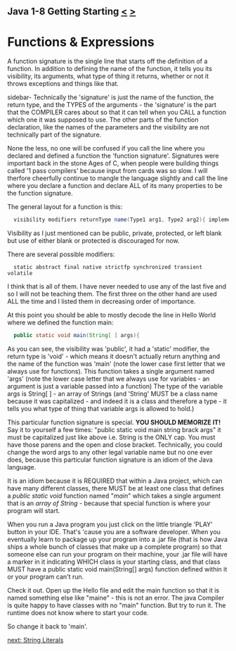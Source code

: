 ## Java 1-8 Getting Starting [&LT;](Java0107.md) [&GT;](Java0109.md)
# Functions & Expressions

A function signature is the single line that starts off the definition of a function. In addition to defining the name of the function, it tells you its visibility, its arguments, what type of thing it returns, whether or not it throws exceptions and things like that. 

sidebar- Technically the 'signature' is just the name of the function, the return type, and the TYPES of the arguments - the 'signature' is the part that the COMPILER cares about so that it can tell when you CALL a function which one it was supposed to use. The other parts of the function declaration, like the names of the parameters and the visibility are not technically part of the signature. 

None the less, no one will be confused if you call the line where you declared and defined a function the 'function signature'. Signatures were important back in the stone Ages of C, when people were building things called '1 pass compilers' because input from cards was so slow. I will therfore cheerfully continue to mangle the language slightly and call the line where you declare a function and declare ALL of its many properties to be the function signature.

The general layout for a function is this:
```java
  visibility modifiers returnType name(Type1 arg1, Type2 arg2){ implementation_code_in_here } 
```

Visibility as I just mentioned can be public, private, protected, or left blank but use of either blank or protected is discouraged for now. 

There are several possible modifiers:

```text
  static abstract final native strictfp synchronized transient volatile
```

I think that is all of them. I have never needed to use any of the last five and so I will not be teaching them. The first three on the other hand are used ALL the time and I listed them in decreasing order of importance.

At this point you should be able to mostly decode the line in Hello World where we defined the function main:

```java
  public static void main(String[ ] args){
```

As you can see, the visibility was 'public', it had a 'static' modifier, the return type is 'void' - which means it doesn't actually return anything and the name of the function was 'main' (note the lower case first letter that we always use for functions). This function takes a single argument named 'args' (note the lower case letter that we always use for variables - an argument is just a variable passed into a function) The type of the variable args is String[ ] - an array of Strings (and 'String' MUST be a class name because it was capitalized - and indeed it is a class and therefore a type - it tells you what type of thing that variable args is allowed to hold.)

This particular function signature is special. **YOU SHOULD MEMORIZE IT!** Say it to yourself a few times: "public static void main string brack args" it must be capitalized just like above i.e. String is the ONLY cap. You must have those parens and the open and close bracket. Technically, you could change the word args to any other legal variable name but no one ever does, because this particular function signature is an idiom of the Java language.

It is an idiom because it is REQUIRED that within a Java project, which can have many different classes, there MUST be at least one class that defines a <i>public static void</i> function named "<i>main</i>" which takes a single argument that is an <i>array of String</i> - because that special function is where your program will start.

When you run a Java program you just click on the little triangle 'PLAY' button in your IDE. That's 'cause you are a software developer. When you eventually learn to package up your program into a .jar file (that is how Java ships a whole bunch of classes that make up a complete program) so that someone else can run your program on their machine, your .jar file will have a marker in it indicating WHICH class is your starting class, and that class MUST have a public static void main(String[] args) function defined within it or your program can't run.

Check it out. Open up the Hello file and edit the main function so that it is named something else like "maine" - this is not an error. The java Compiler is quite happy to have classes with no "main" function. But try to run it. The runtime does not know where to start your code.

So change it back to 'main'.

[next: String Literals](Java0109.md)